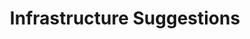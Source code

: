 ---
title: Infrastructure Suggestions
description: Learn about best practices for infrastructure setup.
author:
tags:
categories:
series:
date:
weight: 1
---